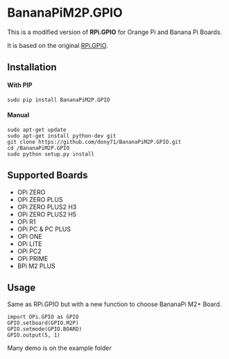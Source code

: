 # BananaPiM2P.GPIO

This is a modified version of **RPi.GPIO** for Orange Pi and Banana Pi Boards.

It is based on the original [RPi.GPIO](https://pypi.python.org/pypi/RPi.GPIO).

## Installation

#### With PIP

    sudo pip install BananaPiM2P.GPIO

#### Manual

    sudo apt-get update
    sudo apt-get install python-dev git
    git clone https://github.com/dony71/BananaPiM2P.GPIO.git
    cd /BananaPiM2P.GPIO
    sudo python setup.py install

## Supported Boards

* OPi ZERO
* OPi ZERO PLUS
* OPi ZERO PLUS2 H3
* OPi ZERO PLUS2 H5
* OPi R1
* OPi PC & PC PLUS
* OPi ONE
* OPi LITE
* OPi PC2
* OPi PRIME
* BPi M2 PLUS

## Usage

Same as RPi.GPIO but with a new function to choose BananaPi M2+ Board.

    import OPi.GPIO as GPIO
    GPIO.setboard(GPIO.M2P)
    GPIO.setmode(GPIO.BOARD)
    GPIO.output(5, 1)

Many demo is on the example folder
